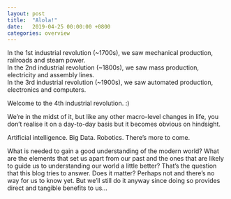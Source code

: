 ```yaml
---
layout: post
title:  "Alola!"
date:   2019-04-25 00:00:00 +0800
categories: overview
---
```


In the 1st industrial revolution (~1700s), we saw mechanical production, railroads and steam power.  
In the 2nd industrial revolution (~1800s), we saw mass production, electricity and assembly lines.  
In the 3rd industrial revolution (~1900s), we saw automated production, electronics and computers.

Welcome to the 4th industrial revolution. :)

We’re in the midst of it, but like any other macro-level changes in life, you don’t realise it on a day-to-day basis but it becomes obvious on hindsight.

Artificial intelligence. Big Data. Robotics. There’s more to come. 

What is needed to gain a good understanding of the modern world? What are the elements that set us apart from our past and the ones that are likely to guide us to understanding our world a little better? That’s the question that this blog tries to answer. Does it matter? Perhaps not and there’s no way for us to know yet. But we’ll still do it anyway since doing so provides direct and tangible benefits to us...
